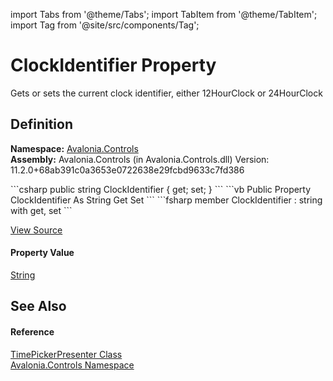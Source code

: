 import Tabs from '@theme/Tabs'; 
import TabItem from '@theme/TabItem'; 
import Tag from '@site/src/components/Tag'; 

# ClockIdentifier Property


Gets or sets the current clock identifier, either 12HourClock or 24HourClock



## Definition
**Namespace:** <a href="N_Avalonia_Controls">Avalonia.Controls</a>  
**Assembly:** Avalonia.Controls (in Avalonia.Controls.dll) Version: 11.2.0+68ab391c0a3653e0722638e29fcbd9633c7fd386

<Tabs groupId="api-code-preview">
<TabItem value="csharp" label="C#">
```csharp
public string ClockIdentifier { get; set; }
```
</TabItem>
<TabItem value="vb" label="VB">
```vb
Public Property ClockIdentifier As String
	Get
	Set
```
</TabItem>
<TabItem value="fsharp" label="F#">
```fsharp
member ClockIdentifier : string with get, set
```
</TabItem>
</Tabs>



<a href="https://github.com/AvaloniaUI/Avalonia/tree/master/srcAvalonia.Controls/DateTimePickers/TimePickerPresenter.cs#L119" title="View the source code">View Source</a>



#### Property Value
<a href="https://learn.microsoft.com/dotnet/api/system.string" target="_blank" rel="noopener noreferrer">String</a>

## See Also


#### Reference
<a href="T_Avalonia_Controls_TimePickerPresenter">TimePickerPresenter Class</a>  
<a href="N_Avalonia_Controls">Avalonia.Controls Namespace</a>  
